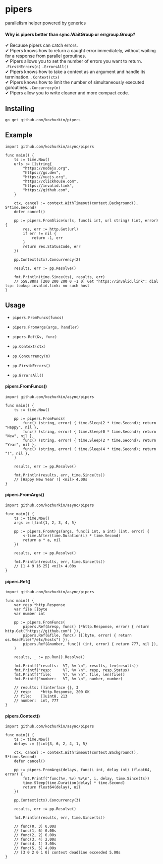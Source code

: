 # pipers

parallelism helper powered by generics

#### Why is pipers better than sync.WaitGroup or errgroup.Group?
✔ Because pipers can catch errors.\
✔ Pipers knows how to return a caught error immediately, without waiting for a response from parallel goroutines.\
✔ Pipers allows you to set the number of errors you want to return. `.FirstNErrors(n)` `.ErrorsAll()`\
✔ Pipers knows how to take a context as an argument and handle its termination. `.Context(ctx)`\
✔ Pipers knows how to limit the number of simultaneously executed goroutines. `.Concurrecy(n)`\
✔ Pipers allow you to write cleaner and more compact code.

Installing
----------

	go get github.com/kozhurkin/pipers

Example
-----

``` golang
import github.com/kozhurkin/async/pipers

func main() {
    ts := time.Now()
    urls := []string{
        "https://nodejs.org",
        "https://go.dev",
        "https://vuejs.org",
        "https://clickhouse.com",
        "https://invalid.link",
        "https://github.com",
    }

    ctx, cancel := context.WithTimeout(context.Background(), 5*time.Second)
    defer cancel()

    pp := pipers.FromSlice(urls, func(i int, url string) (int, error) {
        res, err := http.Get(url)
        if err != nil {
            return -1, err
        }
        return res.StatusCode, err
    })

    pp.Context(ctx).Concurrency(2)

    results, err := pp.Resolve()

    fmt.Println(time.Since(ts), results, err)
    // 558.88ms [200 200 200 0 -1 0] Get "https://invalid.link": dial tcp: lookup invalid.link: no such host
}
```

Usage
-----

* `pipers.FromFuncs(funcs)`
* `pipers.FromArgs(args, handler)`
* `pipers.Ref(&v, func)`

* `pp.Context(ctx)`
* `pp.Concurrency(n)`
* `pp.FirstNErrors()`
* `pp.ErrorsAll()`

#### pipers.FromFuncs()
``` golang
import github.com/kozhurkin/async/pipers

func main() {
	ts := time.Now()

	pp := pipers.FromFuncs(
		func() (string, error) { time.Sleep(2 * time.Second); return "Happy", nil },
		func() (string, error) { time.Sleep(0 * time.Second); return "New", nil },
		func() (string, error) { time.Sleep(2 * time.Second); return "Year", nil },
		func() (string, error) { time.Sleep(4 * time.Second); return "!", nil },
	)

	results, err := pp.Resolve()

	fmt.Println(results, err, time.Since(ts))
	// [Happy New Year !] <nil> 4.00s
}
```

#### pipers.FromArgs()
``` golang
import github.com/kozhurkin/async/pipers

func main() {
	ts := time.Now()
	args := []int{1, 2, 3, 4, 5}

	pp := pipers.FromArgs(args, func(i int, a int) (int, error) {
		<-time.After(time.Duration(i) * time.Second)
		return a * a, nil
	})

	results, err := pp.Resolve()

	fmt.Println(results, err, time.Since(ts))
	// [1 4 9 16 25] <nil> 4.00s
}
```

#### pipers.Ref()
``` golang
import github.com/kozhurkin/async/pipers

func main() {
    var resp *http.Response
    var file []byte
    var number int
    
    pp := pipers.FromFuncs(
        pipers.Ref(&resp, func() (*http.Response, error) { return http.Get("https://github.com") }),
        pipers.Ref(&file, func() ([]byte, error) { return os.ReadFile("/etc/hosts") }),
        pipers.Ref(&number, func() (int, error) { return 777, nil }),
    )
    
    results, _ := pp.Run().Resolve()
    
    fmt.Printf("results:  %T, %v \n", results, len(results))
    fmt.Printf("resp:     %T, %v \n", resp, resp.Status)
    fmt.Printf("file:     %T, %v \n", file, len(file))
    fmt.Printf("number:   %T, %v \n", number, number)

    // results: []interface {}, 3
    // resp:    *http.Response, 200 OK
    // file:    []uint8, 213
    // number:  int, 777
}
```

#### pipers.Context()

``` golang
import github.com/kozhurkin/async/pipers

func main() {
    ts := time.Now()
    delays := []int{3, 6, 2, 4, 1, 5}

    ctx, cancel := context.WithTimeout(context.Background(), 5*time.Second)
    defer cancel()

    pp := pipers.FromArgs(delays, func(i int, delay int) (float64, error) {
        fmt.Printf("func(%v, %v) %v\n", i, delay, time.Since(ts))
        time.Sleep(time.Duration(delay) * time.Second)
        return float64(delay), nil
    })

    pp.Context(ctx).Concurrency(3)

    results, err := pp.Resolve()

    fmt.Println(results, err, time.Since(ts))

    // func(0, 3) 0.00s
    // func(1, 6) 0.00s
    // func(2, 2) 0.00s
    // func(3, 4) 2.00s
    // func(4, 1) 3.00s
    // func(5, 5) 4.00s
    // [3 0 2 0 1 0] context deadline exceeded 5.00s
}
```